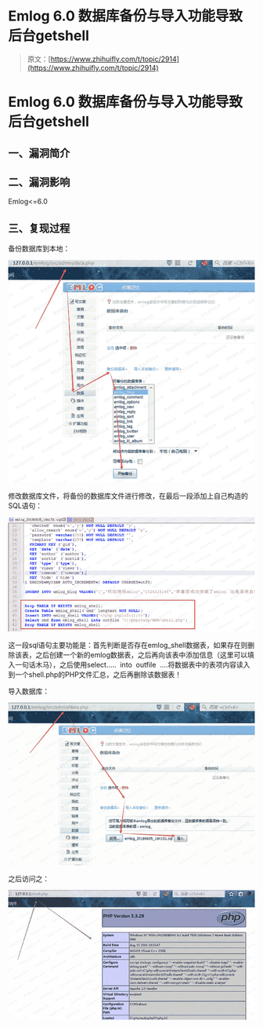 # Emlog 6.0 数据库备份与导入功能导致后台getshell

> 原文：[https://www.zhihuifly.com/t/topic/2914](https://www.zhihuifly.com/t/topic/2914)

# Emlog 6.0 数据库备份与导入功能导致后台getshell

## 一、漏洞简介

## 二、漏洞影响

Emlog<=6.0

## 三、复现过程

备份数据库到本地：

![image](img/7379ae637e46c7d81aaafc2756f246ed.png)

修改数据库文件，将备份的数据库文件进行修改，在最后一段添加上自己构造的SQL语句：

![image](img/5e96b232f4043f0c8af5d5a282c22fe9.png)

这一段sql语句主要功能是：首先判断是否存在emlog_shell数据表，如果存在则删除该表，之后创建一个新的emlog数据表，之后再向该表中添加信息（这里可以填入一句话木马），之后使用select.....  into  outfile  ....将数据表中的表项内容读入到一个shell.php的PHP文件汇总，之后再删除该数据表！

导入数据库：

![image](img/28102ebf50cdb82b9350700b7a6a9fea.png)

之后访问之：

![image](img/04c2f6841162e22c6fa2f06ec37ea901.png)
